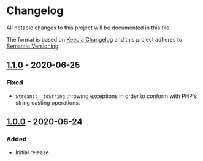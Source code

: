 # Changelog

All notable changes to this project will be documented in this file.

The format is based on [Keep a Changelog](http://keepachangelog.com/)
and this project adheres to [Semantic Versioning](http://semver.org/).

## [1.1.0] - 2020-06-25

### Fixed

- `Stream::__toString` throwing exceptions in order to conform with PHP's string casting operations.

## [1.0.0] - 2020-06-24

### Added

- Initial release.

[1.1.0]: https://github.com/kuyoto/psr7/compare/v1.0.0...v1.1.0
[1.0.0]: https://github.com/kuyoto/psr7/releases/tag/v1.0.0
